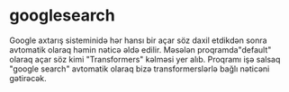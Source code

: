 # googlesearch
Google axtarış sisteminidə hər hansı bir açar söz daxil etdikdən sonra avtomatik olaraq həmin nəticə əldə edilir. Məsələn proqramda"default" olaraq açar söz kimi "Transformers" kəlməsi yer alıb. Proqramı işə salsaq "google search" avtomatik olaraq bizə transformerslərlə bağlı nəticəni gətirəcək.
